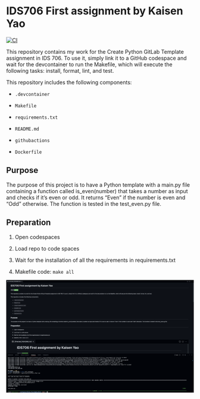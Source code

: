 # IDS706 First assignment by Kaisen Yao

[![CI](https://github.com/nogibjj/Kaisen_Yao_Python_Template/actions/workflows/hello.yml/badge.svg)](https://github.com/nogibjj/Kaisen_Yao_Python_Template/actions/workflows/hello.yml)

This repository contains my work for the Create Python GitLab Template assignment in IDS 706. To use it, simply link it to a GitHub codespace and wait for the devcontainer to run the Makefile, which will execute the following tasks: install, format, lint, and test.

This repository includes the following components:

* `.devcontainer`

* `Makefile`

* `requirements.txt`

* `README.md` 

* `githubactions` 

* `Dockerfile`

## Purpose
The purpose of this project is to have a Python template with a main.py file containing a function called is_even(number) that takes a number as input and checks if it’s even or odd. It returns “Even” if the number is even and “Odd” otherwise. The function is tested in the test_even.py file.

## Preparation
1. Open codespaces

2. Load repo to code spaces

3. Wait for the installation of all the requirements in requirements.txt

4. Makefile code: `make all`

![requirements](image.jpg)
